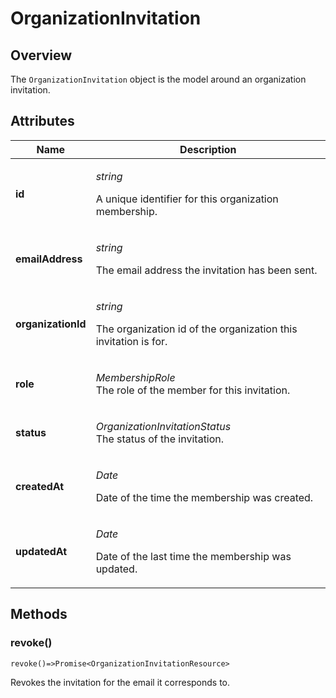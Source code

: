 # OrganizationInvitation

## Overview

The `OrganizationInvitation` object is the model around an organization invitation.

## Attributes

| Name               | Description                                                                                  |
| ------------------ | -------------------------------------------------------------------------------------------- |
| **id**             | <p><em>string</em></p><p>A unique identifier for this organization membership.</p>           |
| **emailAddress**   | <p><em>string</em></p><p>The email address the invitation has been sent.</p>                 |
| **organizationId** | <p><em>string</em></p><p>The organization id of the organization this invitation is for.</p> |
| **role**           | <p><em>MembershipRole</em><br><em></em>The role of the member for this invitation.</p>       |
| **status**         | <p><em>OrganizationInvitationStatus</em><br><em></em>The status of the invitation.</p>       |
| **createdAt**      | <p><em>Date</em></p><p>Date of the time the membership was created.</p>                      |
| **updatedAt**      | <p><em>Date</em></p><p>Date of the last time the membership was updated.</p>                 |

## Methods

### revoke()

`revoke()=>Promise<OrganizationInvitationResource>`

Revokes the invitation for the email it corresponds to.
